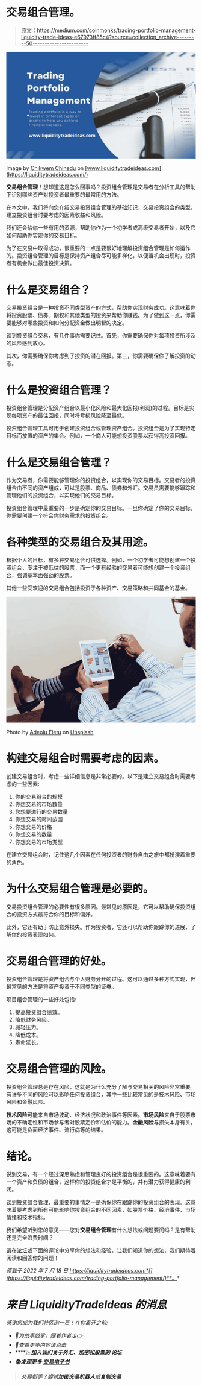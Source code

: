 # 交易组合管理。

> 原文：<https://medium.com/coinmonks/trading-portfolio-management-liquidity-trade-ideas-e67973ff85c4?source=collection_archive---------50----------------------->

![](img/3aa1356e5ddbf7c87c4520307dfbd920.png)

Image by [Chikwem Chinedu](https://liquiditytradeideas.com/community/) on [www.liquiditytradeideas.com](https://liquiditytradeideas.com/)

**交易组合管理**！想知道这是怎么回事吗？投资组合管理是交易者在分析工具的帮助下识别哪些资产对投资者最重要的最常用的方法。

在本文中，我们将向您介绍交易投资组合管理的基础知识，交易投资组合的类型，建立投资组合时要考虑的因素收益和风险。

我们还会给你一些有用的资源，帮助你作为一个初学者或高级交易者开始，以及它如何帮助你实现你的交易目标。

为了在交易中取得成功，很重要的一点是要很好地理解投资组合管理是如何运作的。投资组合管理的目标是保持资产组合尽可能多样化，以便当机会出现时，投资者有机会做出最佳投资决策。

# 什么是交易组合？

交易投资组合是一种投资不同类型资产的方式，帮助你实现财务成功。这意味着你将投资股票、债券、期权和其他类型的投资来帮助你赚钱。为了做到这一点，你需要能够对哪些投资和如何分配资金做出明智的决定。

谈到投资组合交易，有几件事你需要记住。首先，你需要确保你对每项投资所涉及的风险感到放心。

其次，你需要确保你考虑到了投资的潜在回报。第三，你需要确保你了解投资的动态。

# 什么是投资组合管理？

投资组合管理是分配资产组合以最小化风险和最大化回报(利润)的过程。目标是实现每项资产的最佳回报，同时将亏损风险降至最低。

投资组合管理工具可用于创建投资组合或管理资产组合。投资组合是为了实现特定目标而放置的资产的集合。例如，一个商人可能想投资股票以获得高投资回报。

# 什么是交易组合管理？

作为交易者，你需要能够管理你的投资组合，以实现你的交易目标。交易者的投资组合由不同的资产组成，可以是股票、商品、债券和外汇。交易员需要能够跟踪和管理他们的投资组合，以实现他们的交易目标。

投资组合管理中最重要的一步是确定你的交易目标。一旦你确定了你的交易目标，你需要创建一个符合你财务需求的投资组合。

# 各种类型的交易组合及其用途。

根据个人的目标，有多种交易组合可供选择。例如，一个初学者可能想创建一个投资组合，专注于被低估的股票，而一个更有经验的交易者可能想创建一个投资组合，强调基本面强劲的股票。

其他一些受欢迎的交易组合包括投资于各种资产、交易策略和共同基金的基金。

![](img/4a073021e9371c7d1017347c9dfc3b59.png)

Photo by [Adeolu Eletu](https://unsplash.com/@adeolueletu?utm_source=unsplash&utm_medium=referral&utm_content=creditCopyText) on [Unsplash](https://unsplash.com/s/photos/portfolio-management?utm_source=unsplash&utm_medium=referral&utm_content=creditCopyText)

# 构建交易组合时需要考虑的因素。

创建交易组合时，考虑一些详细信息是非常必要的。以下是建立交易组合时需要考虑的一些因素:

1.  你的交易组合的规模
2.  你想交易的市场数量
3.  您想要进行的交易数量
4.  你想交易的时间范围
5.  你想交易的价格
6.  你想交易的数量
7.  你想交易的市场类型

在建立交易组合时，记住这几个因素在任何投资者的财务自由之旅中都扮演着重要的角色。

# 为什么交易组合管理是必要的。

交易投资组合管理的必要性有很多原因。最常见的原因是，它可以帮助确保投资组合的投资方式最符合你的目标和偏好。

此外，它还有助于防止意外损失。作为投资者，它还可以帮助你跟踪你的进展，了解你的投资表现如何。

# 交易组合管理的好处。

投资组合管理是将资产组合与个人财务分开的过程。这可以通过多种方式实现，但最常见的方法是将资产投资于不同类型的证券。

项目组合管理的一些好处包括:

1.  提高投资组合绩效。
2.  降低财务风险。
3.  减轻压力。
4.  降低成本。
5.  寿命延长。

# 交易组合管理的风险。

投资组合管理总是存在风险，这就是为什么充分了解与交易相关的风险非常重要。有许多不同的风险可以影响任何投资组合，其中一些比较常见的是技术风险、市场风险和金融风险。

**技术风险**可能来自市场波动、经济状况和政治事件等因素。**市场风险**来自于股票市场的不确定性和市场参与者对股票定价和估价的能力。**金融风险**与损失本身有关，这可能是负面经济事件、流行病等的结果。

# 结论。

说到交易，有一个经过深思熟虑和管理良好的投资组合是很重要的。这意味着要有一个资产和负债的组合，这样你的投资组合才是平衡的，并有潜力获得健康的利润。

谈到投资组合管理，最重要的事情之一是确保你在跟踪你的投资组合的表现。这意味着要考虑到所有可能影响你投资组合的不同因素，如股票价格、经济事件、市场情绪和技术指标。

我们希望听到您的意见——您对**交易组合管理**有什么想法或问题要问吗？是有帮助还是完全浪费时间？

请在[论坛](https://liquiditytradeideas.com/community/)或下面的评论中分享你的想法和经验，让我们知道你的想法，我们期待着阅读和回答你的问题！

*原载于 2022 年 7 月 18 日 https://liquiditytradeideas.com*[](https://liquiditytradeideas.com/trading-portfolio-management/)**。**

# *来自 LiquidityTradeIdeas 的消息*

*感谢您成为我们社区的一员！在你离开之前:*

*   *👏为故事鼓掌，跟着作者走👉*
*   *📰查看更多内容请点击[](https://liquiditytradeideas.com/)*
*   *****📈**加入我们关于外汇、加密和股票的 [**论坛**](https://liquiditytradeideas.com/community/)***
*   ***📚**发现更多** [**交易电子书**](https://liquiditytradeideas.com/trading-e-books/)***

> ***交易新手？尝试[加密交易机器人](/coinmonks/crypto-trading-bot-c2ffce8acb2a)或[复制交易](/coinmonks/top-10-crypto-copy-trading-platforms-for-beginners-d0c37c7d698c)***